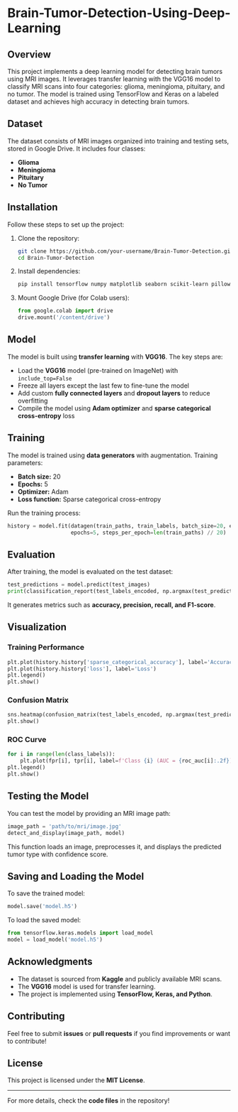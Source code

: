 # Brain-Tumor-Detection-Using-Deep-Learning

## Overview
This project implements a deep learning model for detecting brain tumors using MRI images. It leverages transfer learning with the VGG16 model to classify MRI scans into four categories: glioma, meningioma, pituitary, and no tumor. The model is trained using TensorFlow and Keras on a labeled dataset and achieves high accuracy in detecting brain tumors.

## Dataset
The dataset consists of MRI images organized into training and testing sets, stored in Google Drive. It includes four classes:
- **Glioma**
- **Meningioma**
- **Pituitary**
- **No Tumor**

## Installation
Follow these steps to set up the project:

1. Clone the repository:
   ```bash
   git clone https://github.com/your-username/Brain-Tumor-Detection.git
   cd Brain-Tumor-Detection
   ```
2. Install dependencies:
   ```bash
   pip install tensorflow numpy matplotlib seaborn scikit-learn pillow
   ```
3. Mount Google Drive (for Colab users):
   ```python
   from google.colab import drive
   drive.mount('/content/drive')
   ```

## Model
The model is built using **transfer learning** with **VGG16**. The key steps are:
- Load the **VGG16** model (pre-trained on ImageNet) with `include_top=False`
- Freeze all layers except the last few to fine-tune the model
- Add custom **fully connected layers** and **dropout layers** to reduce overfitting
- Compile the model using **Adam optimizer** and **sparse categorical cross-entropy** loss

## Training
The model is trained using **data generators** with augmentation. Training parameters:
- **Batch size:** 20
- **Epochs:** 5
- **Optimizer:** Adam
- **Loss function:** Sparse categorical cross-entropy

Run the training process:
```python
history = model.fit(datagen(train_paths, train_labels, batch_size=20, epochs=5),
                    epochs=5, steps_per_epoch=len(train_paths) // 20)
```

## Evaluation
After training, the model is evaluated on the test dataset:
```python
test_predictions = model.predict(test_images)
print(classification_report(test_labels_encoded, np.argmax(test_predictions, axis=1)))
```
It generates metrics such as **accuracy, precision, recall, and F1-score**.

## Visualization
### Training Performance
```python
plt.plot(history.history['sparse_categorical_accuracy'], label='Accuracy')
plt.plot(history.history['loss'], label='Loss')
plt.legend()
plt.show()
```

### Confusion Matrix
```python
sns.heatmap(confusion_matrix(test_labels_encoded, np.argmax(test_predictions, axis=1)), annot=True, cmap="Blues")
plt.show()
```

### ROC Curve
```python
for i in range(len(class_labels)):
    plt.plot(fpr[i], tpr[i], label=f'Class {i} (AUC = {roc_auc[i]:.2f})')
plt.legend()
plt.show()
```

## Testing the Model
You can test the model by providing an MRI image path:
```python
image_path = 'path/to/mri/image.jpg'
detect_and_display(image_path, model)
```
This function loads an image, preprocesses it, and displays the predicted tumor type with confidence score.

## Saving and Loading the Model
To save the trained model:
```python
model.save('model.h5')
```
To load the saved model:
```python
from tensorflow.keras.models import load_model
model = load_model('model.h5')
```

## Acknowledgments
- The dataset is sourced from **Kaggle** and publicly available MRI scans.
- The **VGG16** model is used for transfer learning.
- The project is implemented using **TensorFlow, Keras, and Python**.

## Contributing
Feel free to submit **issues** or **pull requests** if you find improvements or want to contribute!

## License
This project is licensed under the **MIT License**.

---
For more details, check the **code files** in the repository!


